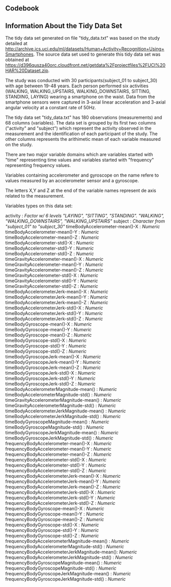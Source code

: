 ## Codebook

## Information About the Tidy Data Set
The tidy data set generated on file "tidy_data.txt" was based on the study detailed at http://archive.ics.uci.edu/ml/datasets/Human+Activity+Recognition+Using+Smartphones. The source data set used to generate this tidy data set was obtained at https://d396qusza40orc.cloudfront.net/getdata%2Fprojectfiles%2FUCI%20HAR%20Dataset.zip.

The study was conducted with 30 participants(subject_01 to subject_30) with age between 19-48 years. Each person performed six activities (WALKING, WALKING_UPSTAIRS, WALKING_DOWNSTAIRS, SITTING, STANDING, LAYING) wearing a smartphone on the waist. Data from the smartphone sensors were captured in 3-axial linear acceleration and 3-axial angular velocity at a constant rate of 50Hz.

The tidy data set "tidy_data.txt" has 180 observations (measurements) and 68 columns (variables). The data set is grouped by its first two columns ("activity" and "subject") which represent the activity observed in the measurement and the identification of each participant of the study. The other columns represents the arithimetic mean of each variable measured on the study.




There are two major variable domains which are variables started with "time" representing time values and variables started with "frequency" representing frequency values.

Variables containing accelerometer and gyroscope on the name refere to values measured by an accelerometer sensor and a gyroscope.

The letters X,Y and Z at the end of the variable names represent de axis related to the measurement.


Variables types on this data set:

activity                                      : *Factor w/ 6 levels "LAYING", "SITTING", "STANDING". "WALKING", "WALKING_DOWNSTAIRS", "WALKING_UPSTAIRS"*
subject                                       : *Character  from "subject_01" to "subject_30"*
timeBodyAccelerometer-mean()-X                : *Numeric*  
timeBodyAccelerometer-mean()-Y                : *Numeric*  
timeBodyAccelerometer-mean()-Z                : *Numeric*  
timeBodyAccelerometer-std()-X                 : *Numeric*  
timeBodyAccelerometer-std()-Y                 : *Numeric*  
timeBodyAccelerometer-std()-Z                 : *Numeric*  
timeGravityAccelerometer-mean()-X             : *Numeric*  
timeGravityAccelerometer-mean()-Y             : *Numeric*  
timeGravityAccelerometer-mean()-Z             : *Numeric*  
timeGravityAccelerometer-std()-X              : *Numeric*  
timeGravityAccelerometer-std()-Y              : *Numeric*  
timeGravityAccelerometer-std()-Z              : *Numeric*  
timeBodyAccelerometerJerk-mean()-X            : *Numeric*  
timeBodyAccelerometerJerk-mean()-Y            : *Numeric*  
timeBodyAccelerometerJerk-mean()-Z            : *Numeric*  
timeBodyAccelerometerJerk-std()-X             : *Numeric*  
timeBodyAccelerometerJerk-std()-Y             : *Numeric*  
timeBodyAccelerometerJerk-std()-Z             : *Numeric*  
timeBodyGyroscope-mean()-X                    : *Numeric*  
timeBodyGyroscope-mean()-Y                    : *Numeric*  
timeBodyGyroscope-mean()-Z                    : *Numeric*  
timeBodyGyroscope-std()-X                     : *Numeric*  
timeBodyGyroscope-std()-Y                     : *Numeric*  
timeBodyGyroscope-std()-Z                     : *Numeric*  
timeBodyGyroscopeJerk-mean()-X                : *Numeric*  
timeBodyGyroscopeJerk-mean()-Y                : *Numeric*  
timeBodyGyroscopeJerk-mean()-Z                : *Numeric*  
timeBodyGyroscopeJerk-std()-X                 : *Numeric*  
timeBodyGyroscopeJerk-std()-Y                 : *Numeric*  
timeBodyGyroscopeJerk-std()-Z                 : *Numeric*  
timeBodyAccelerometerMagnitude-mean()         : *Numeric*  
timeBodyAccelerometerMagnitude-std()          : *Numeric*  
timeGravityAccelerometerMagnitude-mean()      : *Numeric*  
timeGravityAccelerometerMagnitude-std()       : *Numeric*  
timeBodyAccelerometerJerkMagnitude-mean()     : *Numeric*  
timeBodyAccelerometerJerkMagnitude-std()      : *Numeric*  
timeBodyGyroscopeMagnitude-mean()             : *Numeric*  
timeBodyGyroscopeMagnitude-std()              : *Numeric*  
timeBodyGyroscopeJerkMagnitude-mean()         : *Numeric*  
timeBodyGyroscopeJerkMagnitude-std()          : *Numeric*  
frequencyBodyAccelerometer-mean()-X           : *Numeric*  
frequencyBodyAccelerometer-mean()-Y           : *Numeric*  
frequencyBodyAccelerometer-mean()-Z           : *Numeric*  
frequencyBodyAccelerometer-std()-X            : *Numeric*  
frequencyBodyAccelerometer-std()-Y            : *Numeric*  
frequencyBodyAccelerometer-std()-Z            : *Numeric*  
frequencyBodyAccelerometerJerk-mean()-X       : *Numeric*  
frequencyBodyAccelerometerJerk-mean()-Y       : *Numeric*  
frequencyBodyAccelerometerJerk-mean()-Z       : *Numeric*  
frequencyBodyAccelerometerJerk-std()-X        : *Numeric*  
frequencyBodyAccelerometerJerk-std()-Y        : *Numeric*  
frequencyBodyAccelerometerJerk-std()-Z        : *Numeric*  
frequencyBodyGyroscope-mean()-X               : *Numeric*  
frequencyBodyGyroscope-mean()-Y               : *Numeric*  
frequencyBodyGyroscope-mean()-Z               : *Numeric*  
frequencyBodyGyroscope-std()-X                : *Numeric*  
frequencyBodyGyroscope-std()-Y                : *Numeric*  
frequencyBodyGyroscope-std()-Z                : *Numeric*  
frequencyBodyAccelerometerMagnitude-mean()    : *Numeric*  
frequencyBodyAccelerometerMagnitude-std()     : *Numeric*  
frequencyBodyAccelerometerJerkMagnitude-mean(): *Numeric*  
frequencyBodyAccelerometerJerkMagnitude-std() : *Numeric*  
frequencyBodyGyroscopeMagnitude-mean()        : *Numeric*  
frequencyBodyGyroscopeMagnitude-std()         : *Numeric*  
frequencyBodyGyroscopeJerkMagnitude-mean()    : *Numeric*  
frequencyBodyGyroscopeJerkMagnitude-std()     : *Numeric*